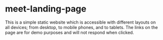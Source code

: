 # meet-landing-page
This is a simple static website which is accessible with different layouts on all devices; from desktop, to mobile phones, and to tablets.
The links on the page are for demo purposes and will not respond when clicked.
